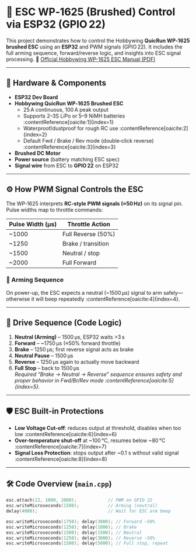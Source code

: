 # 🧠 ESC WP‑1625 (Brushed) Control via ESP32 (GPIO 22)

This project demonstrates how to control the Hobbywing **QuicRun WP‑1625 brushed ESC** using an **ESP32** and PWM signals (GPIO 22). It includes the full arming sequence, forward/reverse logic, and insights into ESC signal processing.
📄 [Official Hobbywing WP-1625 ESC Manual (PDF)](https://www.hobbywing.com/en/uploads/file/20240315/e8525a6a27f4e1dcbe3af554c06deac0.pdf)

---

## 🔧 Hardware & Components

- **ESP32 Dev Board**
- **Hobbywing QuicRun WP‑1625 Brushed ESC**
  - 25 A continuous, 100 A peak output
  - Supports 2–3S LiPo or 5–9 NiMH batteries :contentReference[oaicite:1]{index=1}
  - Waterproof/dustproof for rough RC use :contentReference[oaicite:2]{index=2}
  - Default Fwd / Brake / Rev mode (double‑click reverse) :contentReference[oaicite:3]{index=3}
- **Brushed DC Motor**
- **Power source** (battery matching ESC spec)
- **Signal wire** from ESC to **GPIO 22** on ESP32

---

## ⚙️ How PWM Signal Controls the ESC

The WP‑1625 interprets **RC‑style PWM signals (≈50 Hz)** on its signal pin. Pulse widths map to throttle commands:

| Pulse Width (µs) | Throttle Action     |
|------------------|---------------------|
| ~1000            | Full Reverse (50%)  |
| ~1250            | Brake / transition  |
| ~1500            | Neutral / stop      |
| ~2000            | Full Forward        |

### 🚦 Arming Sequence  
On power-up, the ESC expects a neutral (~1500 µs) signal to arm safely—otherwise it will beep repeatedly :contentReference[oaicite:4]{index=4}.

---

## 🔁 Drive Sequence (Code Logic)

1. **Neutral (Arming)** – 1500 µs, ESP32 waits >3 s
2. **Forward** – ~1750 µs (≈50% forward throttle)
3. **Brake** – 1250 µs; first reverse signal acts as brake
4. **Neutral Pause** – 1500 µs
5. **Reverse** – 1250 µs again to actually move backward
6. **Full Stop** – back to 1500 µs  
*Required “Brake → Neutral → Reverse” sequence ensures safety and proper behavior in Fwd/Br/Rev mode :contentReference[oaicite:5]{index=5}.*

---

## 🛡️ ESC Built-in Protections

- **Low Voltage Cut-off**: reduces output at threshold, disables when too low :contentReference[oaicite:6]{index=6}
- **Over-temperature shut-off** at ~100 °C, resumes below ~80 °C :contentReference[oaicite:7]{index=7}
- **Signal Loss Protection**: stops output after ~0.1 s without valid signal :contentReference[oaicite:8]{index=8}

---

## 🛠️ Code Overview (`main.cpp`)

```cpp
esc.attach(22, 1000, 2000);            // PWM on GPIO 22
esc.writeMicroseconds(1500);           // Arming (neutral)
delay(4000);                           // Wait for ESC arm beep

esc.writeMicroseconds(1750); delay(3000); // Forward ~50%
esc.writeMicroseconds(1250); delay(1000); // Brake
esc.writeMicroseconds(1500); delay(1500); // Neutral
esc.writeMicroseconds(1250); delay(3000); // Reverse ~50%
esc.writeMicroseconds(1500); delay(5000); // Full stop, repeat
